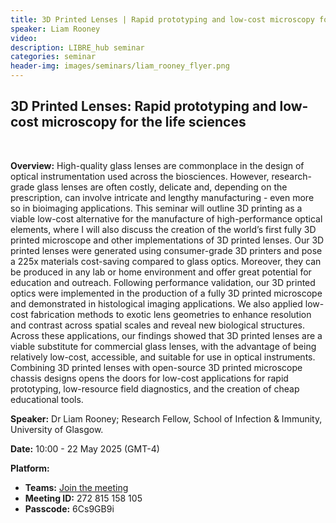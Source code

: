 ```yaml
---
title: 3D Printed Lenses | Rapid prototyping and low-cost microscopy for the life sciences
speaker: Liam Rooney
video: 
description: LIBRE_hub seminar
categories: seminar
header-img: images/seminars/liam_rooney_flyer.png
---
```


## 3D Printed Lenses: Rapid prototyping and low-cost microscopy for the life sciences
<br>

**Overview:** 
High-quality glass lenses are commonplace in the design of optical instrumentation used across the biosciences. However, research-grade glass lenses are often costly, delicate and, depending on the prescription, can involve intricate and lengthy manufacturing - even more so in bioimaging applications. This seminar will outline 3D printing as a viable low-cost alternative for the manufacture of high-performance optical elements, where I will also discuss the creation of the world’s first fully 3D printed microscope and other implementations of 3D printed lenses. Our 3D printed lenses were generated using consumer-grade 3D printers and pose a 225x materials cost-saving compared to glass optics. Moreover, they can be produced in any lab or home environment and offer great potential for education and outreach. Following performance validation, our 3D printed optics were implemented in the production of a fully 3D printed microscope and demonstrated in histological imaging applications. We also applied low-cost fabrication methods to exotic lens geometries to enhance resolution and contrast across spatial scales and reveal new biological structures. Across these applications, our findings showed that 3D printed lenses are a viable substitute for commercial glass lenses, with the advantage of being relatively low-cost, accessible, and suitable for use in optical instruments. Combining 3D printed lenses with open-source 3D printed microscope chassis designs opens the doors for low-cost applications for rapid prototyping, low-resource field diagnostics, and the creation of cheap educational tools.

**Speaker:** Dr Liam Rooney; Research Fellow, School of Infection & Immunity, University of Glasgow.

**Date:** 10:00 - 22 May 2025 (GMT-4)

**Platform:**
- **Teams:** [Join the meeting](https://teams.microsoft.com/l/meetup-join/19%3ameeting_NjdhMWI4NDMtMmI3MS00MjY4LTkyMTMtZTJlYjM1ZmEzYWM1%40thread.v2/0?context=%7b%22Tid%22%3a%225ff5d9fa-f83f-4ac1-a4d2-eb48ea0a00d2%22%2c%22Oid%22%3a%22b066b156-36d2-4bf1-8723-85ab0bba4b91%22%7d)
- **Meeting ID:** 272 815 158 105
- **Passcode:** 6Cs9GB9i